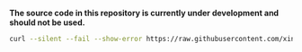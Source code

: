 **The source code in this repository is currently under development and should not be used.**

```sh
curl --silent --fail --show-error https://raw.githubusercontent.com/xinlake/privch-server/main/scripts/ss.rust-linux-native.sh | sudo bash
```
